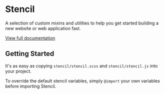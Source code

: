 # Stencil

A selection of custom mixins and utilities to help you get started building a new website or web application fast.

[View full documentation](http://micdijkstra.github.io/stencil/docs)

## Getting Started

It's as easy as copying `stencil/stencil.scss` and `stencil/stencil.js` into your project.

To override the default stencil variables, simply `@import` your own variables
before importing Stencil.
